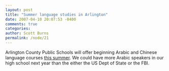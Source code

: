 ```yaml
---
layout: post
title: "Summer language studies in Arlington"
date: 2007-04-10 20:07:53 -0400
comments: true
categories: 
author: Scott Burns
permalink: /node/21
---
```


Arlington County Public Schools will offer beginning Arabic and Chinese
language courses [this summer](http://www.arlington.k12.va.us/SCR/news/0607/20070410_summer_language.shtml).  We could have more Arabic speakers in our high
school next year than the either the US Dept of State or the FBI.
